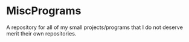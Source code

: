# MiscPrograms
A repository for all of my small projects/programs that I do not deserve merit their own repositories.

